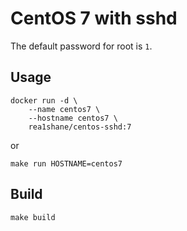# CentOS 7 with sshd

The default password for root is `1`.

## Usage

```shell
docker run -d \
    --name centos7 \
    --hostname centos7 \
    rea1shane/centos-sshd:7
```

or

```shell
make run HOSTNAME=centos7
```

## Build

```shell
make build
```
